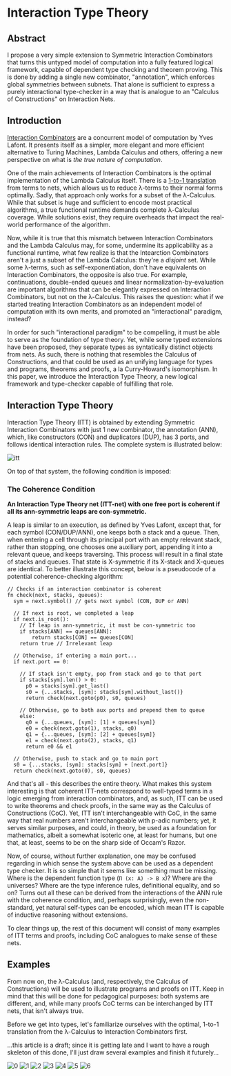 # Interaction Type Theory

Abstract
--------

I propose a very simple extension to Symmetric Interaction Combinators that
turns this untyped model of computation into a fully featured logical framework,
capable of dependent type checking and theorem proving. This is done by adding a
single new combinator, "annotation", which enforces global symmetries between
subnets. That alone is sufficient to express a purely interactional type-checker
in a way that is analogue to an "Calculus of Constructions" on Interaction Nets.

Introduction
------------

[Interaction
Combinators](https://www.semanticscholar.org/paper/Interaction-Combinators-Lafont/6cfe09aa6e5da6ce98077b7a048cb1badd78cc76)
are a concurrent model of computation by Yves Lafont. It presents itself as a
simpler, more elegant and more efficient alternative to Turing Machines, Lambda
Calculus and others, offering a new perspective on what is *the true nature of
computation*.

One of the main achievements of Interaction Combinators is the optimal
implementation of the Lambda Calculus itself. There is a [1-to-1
translation](images/lambda_to_icomb.jpeg) from terms to nets, which allows us to
reduce λ-terms to their normal forms optimally. Sadly, that approach only works
for a subset of the λ-Calculus. While that subset is huge and sufficient to
encode most practical algorithms, a true functional runtime demands complete
λ-Calculus coverage. While solutions exist, they require overheads that impact
the real-world performance of the algorithm.

Now, while it is true that this mismatch between Interaction Combinators and the
Lambda Calculus may, for some, undermine its applicability as a functional
runtime, what few realize is that the Intearction Combinators aren't a just a
subset of the Lambda Calculus: they're a *disjoint* set. While some λ-terms,
such as self-exponentiation, don't have equivalents on Interaction Combinators,
the opposite is also true. For example, continuations, double-ended queues and
linear normalization-by-evaluation are important algorithms that can be
elegantly expressed on Interaction Combinators, but not on the λ-Calculus. This
raises the question: what if we started treating Interaction Combinators as an
independent model of computation with its own merits, and promoted an
"interactional" paradigm, instead?

In order for such "interactional paradigm" to be compelling, it must be able to
serve as the foundation of type theory. Yet, while some typed extensions have
been proposed, they separate types as syntatically distinct objects from nets.
As such, there is nothing that resembles the Calculus of Constructions, and that
could be used as an unifying language for types and programs, theorems and
proofs, a la Curry-Howard's isomorphism. In this paper, we introduce the
Interaction Type Theory, a new logical framework and type-checker capable of
fulfilling that role.

Interaction Type Theory
-----------------------

Interaction Type Theory (ITT) is obtained by extending Symmetric Interaction
Combinators with just 1 new combinator, the annotation (ANN), which, like
constructors (CON) and duplicators (DUP), has 3 ports, and follows identical
interaction rules. The complete system is illustrated below:

![itt](images/interaction_type_theory_syntax.jpeg)

On top of that system, the following condition is imposed:

### The Coherence Condition

**An Interaction Type Theory net (ITT-net) with one free port is coherent if all
its ann-symmetric leaps are con-symmetric.**

A leap is similar to an execution, as defined by Yves Lafont, except that, for
each symbol (CON/DUP/ANN), one keeps both a stack and a queue. Then, when
entering a cell through its principal port with an empty relevant stack, rather
than stopping, one chooses one auxiliary port, appending it into a relevant
queue, and keeps traversing. This process will result in a final state of stacks
and queues. That state is X-symmetric if its X-stack and X-queues are identical.
To better illustrate this concept, below is a pseudocode of a potential
coherence-checking algorithm:

```
// Checks if an interaction combinator is coherent
fn check(next, stacks, queues): 
  sym = next.symbol() // gets next symbol (CON, DUP or ANN)
  
  // If next is root, we completed a leap
  if next.is_root():
    // If leap is ann-symmetric, it must be con-symmetric too
    if stacks[ANN] == queues[ANN]:
        return stacks[CON] == queues[CON]
    return true // Irrelevant leap

  // Otherwise, if entering a main port...
  if next.port == 0:

    // If stack isn't empty, pop from stack and go to that port
    if stacks[sym].len() > 0:
      p0 = stacks[sym].get_last()
      s0 = {...stacks, [sym]: stacks[sym].without_last()}
      return check(next.goto(p0), s0, queues)

    // Otherwise, go to both aux ports and prepend them to queue
    else:
      q0 = {...queues, [sym]: [1] + queues[sym]}
      e0 = check(next.goto(1), stacks, q0)
      q1 = {...queues, [sym]: [2] + queues[sym]}
      e1 = check(next.goto(2), stacks, q1)
      return e0 && e1

  // Otherwise, push to stack and go to main port
  s0 = {...stacks, [sym]: stacks[sym] + [next.port]}
  return check(next.goto(0), s0, queues)
```

And that's all - this describes the entire theory. What makes this system
interesting is that coherent ITT-nets correspond to well-typed terms in a logic
emerging from interaction combinators, and, as such, ITT can be used to write
theorems and check proofs, in the same way as the Calculus of Constructions
(CoC). Yet, ITT isn't interchangeable with CoC, in the same way that real
numbers aren't interchangeable with p-adic numbers; yet, it serves similar
purposes, and could, in theory, be used as a foundation for mathematics, albeit
a somewhat isoteric one, at least for humans, but one that, at least, seems to
be on the sharp side of Occam's Razor.

Now, of course, without further explanation, one may be confused regarding in
which sense the system above can be used as a dependent type checker. It is so
simple that it seems like something must be missing. Where is the dependent
function type (`Π (x: A) -> B x`)? Where are the universes? Where are the type
inference rules, definitional equality, and so on? Turns out all these can be
derived from the interactions of the ANN rule with the coherence condition, and,
perhaps surprisingly, even the non-standard, yet natural self-types can be
encoded, which mean ITT is capable of inductive reasoning without extensions.

To clear things up, the rest of this document will consist of many examples of
ITT terms and proofs, including CoC analogues to make sense of these nets.

Examples
--------

From now on, the λ-Calculus (and, respectively, the Calculus of Constructions)
will be used to illustrate programs and proofs on ITT. Keep in mind that this
will be done for pedagogical purposes: both systems are different, and, while
many proofs CoC terms can be interchanged by ITT nets, that isn't always true.

Before we get into types, let's familiarize ourselves with the optimal, 1-to-1
translation from the λ-Calculus to Interaction Combinators first.

...this article is a draft; since it is getting late and I want to have a rough
skeleton of this done, I'll just draw several examples and finish it futurely...


![0](images/page_0.jpg)
![1](images/page_1.jpg)
![2](images/page_2.jpg)
![3](images/page_3.jpg)
![4](images/page_4.jpg)
![5](images/page_5.jpg)
![6](images/page_6.jpg)
